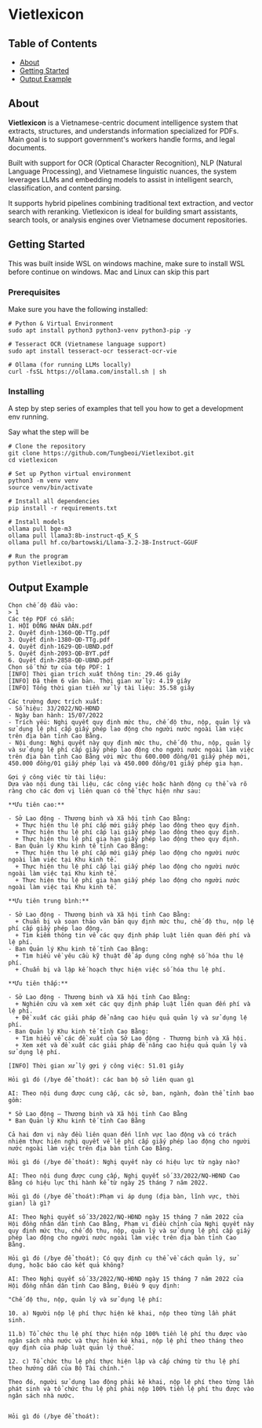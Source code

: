 # Vietlexicon

## Table of Contents

- [About](#about)
- [Getting Started](#getting-started)
- [Output Example](#output-example)

## About <a name = "about"></a>

**Vietlexicon** is a Vietnamese-centric document intelligence system that extracts, structures, and understands information specialized for PDFs. Main goal is to support government's workers handle forms, and legal documents.  

Built with support for OCR (Optical Character Recognition), NLP (Natural Language Processing), and Vietnamese linguistic nuances, the system leverages LLMs and embedding models to assist in intelligent search, classification, and content parsing.

It supports hybrid pipelines combining traditional text extraction, and vector search with reranking. Vietlexicon is ideal for building smart assistants, search tools, or analysis engines over Vietnamese document repositories.


## Getting Started <a name = "getting_started"></a>

This was built inside WSL on windows machine, make sure to install WSL before continue on windows. Mac and Linux can skip this part
### Prerequisites

Make sure you have the following installed:

```
# Python & Virtual Environment
sudo apt install python3 python3-venv python3-pip -y

# Tesseract OCR (Vietnamese language support)
sudo apt install tesseract-ocr tesseract-ocr-vie

# Ollama (for running LLMs locally)
curl -fsSL https://ollama.com/install.sh | sh

```

### Installing

A step by step series of examples that tell you how to get a development env running.

Say what the step will be

```
# Clone the repository
git clone https://github.com/Tungbeoi/Vietlexibot.git
cd vietlexicon

# Set up Python virtual environment
python3 -m venv venv
source venv/bin/activate

# Install all dependencies
pip install -r requirements.txt

# Install models
ollama pull bge-m3
ollama pull llama3:8b-instruct-q5_K_S
ollama pull hf.co/bartowski/Llama-3.2-3B-Instruct-GGUF

# Run the program
python Vietlexibot.py
```


## Output Example <a name = "output-example"></a>
```
Chọn chế độ đầu vào:
> 1
Các tệp PDF có sẵn:
1. HỘI ĐỒNG NHÂN DÂN.pdf
2. Quyết định-1360-QĐ-TTg.pdf
3. Quyết định-1380-QĐ-TTg.pdf
4. Quyết định-1629-QĐ-UBND.pdf
5. Quyết định-2093-QĐ-BYT.pdf
6. Quyết định-2858-QĐ-UBND.pdf
Chọn số thứ tự của tệp PDF: 1
[INFO] Thời gian trích xuất thông tin: 29.46 giây
[INFO] Đã thêm 6 văn bản. Thời gian xử lý: 4.19 giây
[INFO] Tổng thời gian tiền xử lý tài liệu: 35.58 giây

Các trường được trích xuất:
- Số hiệu: 33/2022/NQ-HĐND
- Ngày ban hành: 15/07/2022
- Trích yếu: Nghị quyết quy định mức thu, chế độ thu, nộp, quản lý và sử dụng lệ phí cấp giấy phép lao động cho người nước ngoài làm việc trên địa bàn tỉnh Cao Bằng.
- Nội dung: Nghị quyết này quy định mức thu, chế độ thu, nộp, quản lý và sử dụng lệ phí cấp giấy phép lao động cho người nước ngoài làm việc trên địa bàn tỉnh Cao Bằng với mức thu 600.000 đồng/01 giấy phép mới, 450.000 đồng/01 giấy phép lại và 450.000 đồng/01 giấy phép gia hạn.

Gợi ý công việc từ tài liệu:
Dựa vào nội dung tài liệu, các công việc hoặc hành động cụ thể và rõ ràng cho các đơn vị liên quan có thể thực hiện như sau:

**Ưu tiên cao:**

- Sở Lao động - Thương binh và Xã hội tỉnh Cao Bằng:
  + Thực hiện thu lệ phí cấp mới giấy phép lao động theo quy định.
  + Thực hiện thu lệ phí cấp lại giấy phép lao động theo quy định.
  + Thực hiện thu lệ phí gia hạn giấy phép lao động theo quy định.
- Ban Quản lý Khu kinh tế tỉnh Cao Bằng:
  + Thực hiện thu lệ phí cấp mới giấy phép lao động cho người nước ngoài làm việc tại Khu kinh tế.
  + Thực hiện thu lệ phí cấp lại giấy phép lao động cho người nước ngoài làm việc tại Khu kinh tế.
  + Thực hiện thu lệ phí gia hạn giấy phép lao động cho người nước ngoài làm việc tại Khu kinh tế.

**Ưu tiên trung bình:**

- Sở Lao động - Thương binh và Xã hội tỉnh Cao Bằng:
  + Chuẩn bị và soạn thảo văn bản quy định mức thu, chế độ thu, nộp lệ phí cấp giấy phép lao động.
  + Tìm kiếm thông tin về các quy định pháp luật liên quan đến phí và lệ phí.
- Ban Quản lý Khu kinh tế tỉnh Cao Bằng:
  + Tìm hiểu về yêu cầu kỹ thuật để áp dụng công nghệ số hóa thu lệ phí.
  + Chuẩn bị và lập kế hoạch thực hiện việc số hóa thu lệ phí.

**Ưu tiên thấp:**

- Sở Lao động - Thương binh và Xã hội tỉnh Cao Bằng:
  + Nghiên cứu và xem xét các quy định pháp luật liên quan đến phí và lệ phí.
  + Đề xuất các giải pháp để nâng cao hiệu quả quản lý và sử dụng lệ phí.
- Ban Quản lý Khu kinh tế tỉnh Cao Bằng:
  + Tìm hiểu về các đề xuất của Sở Lao động - Thương binh và Xã hội.
  + Xem xét và đề xuất các giải pháp để nâng cao hiệu quả quản lý và sử dụng lệ phí.

[INFO] Thời gian xử lý gợi ý công việc: 51.01 giây

Hỏi gì đó (/bye để thoát): các ban bộ sở liên quan gì 

AI: Theo nội dung được cung cấp, các sở, ban, ngành, đoàn thể tỉnh bao gồm:

* Sở Lao động — Thương binh và Xã hội tỉnh Cao Bằng
* Ban Quản lý Khu kinh tế tỉnh Cao Bằng

Cả hai đơn vị này đều liên quan đến lĩnh vực lao động và có trách nhiệm thực hiện nghị quyết về lệ phí cấp giấy phép lao động cho người nước ngoài làm việc trên địa bàn tỉnh Cao Bằng.

Hỏi gì đó (/bye để thoát): Nghị quyết này có hiệu lực từ ngày nào?

AI: Theo nội dung được cung cấp, Nghị quyết số 33/2022/NQ-HĐND Cao Bằng có hiệu lực thi hành kể từ ngày 25 tháng 7 năm 2022.

Hỏi gì đó (/bye để thoát):Phạm vi áp dụng (địa bàn, lĩnh vực, thời gian) là gì?

AI: Theo Nghị quyết số 33/2022/NQ-HĐND ngày 15 tháng 7 năm 2022 của Hội đồng nhân dân tỉnh Cao Bằng, Phạm vi điều chỉnh của Nghị quyết này quy định mức thu, chế độ thu, nộp, quản lý và sử dụng lệ phí cấp giấy phép lao động cho người nước ngoài làm việc trên địa bàn tỉnh Cao Bằng.

Hỏi gì đó (/bye để thoát): Có quy định cụ thể về cách quản lý, sử dụng, hoặc báo cáo kết quả không?

AI: Theo Nghị quyết số 33/2022/NQ-HĐND ngày 15 tháng 7 năm 2022 của Hội đồng nhân dân tỉnh Cao Bằng, Điều 9 quy định:

"Chế độ thu, nộp, quản lý và sử dụng lệ phí:

10. a) Người nộp lệ phí thực hiện kê khai, nộp theo từng lần phát sinh.

11.b) Tổ chức thu lệ phí thực hiện nộp 100% tiền lệ phí thu được vào ngân sách nhà nước và thực hiện kê khai, nộp lệ phí theo tháng theo quy định của pháp luật quản lý thuế.

12. c) Tổ chức thu lệ phí thực hiện lập và cấp chứng từ thu lệ phí theo hướng dẫn của Bộ Tài chính."

Theo đó, người sử dụng lao động phải kê khai, nộp lệ phí theo từng lần phát sinh và tổ chức thu lệ phí phải nộp 100% tiền lệ phí thu được vào ngân sách nhà nước.


Hỏi gì đó (/bye để thoát):
```
